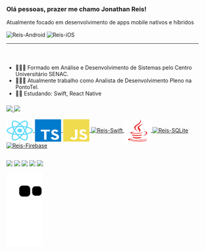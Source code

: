 ### Olá pessoas, prazer me chamo Jonathan Reis!

Atualmente focado em desenvolvimento de apps mobile nativos e híbridos 

<img align="center" alt="Reis-Android" height="30" width="40" src="https://cdn.jsdelivr.net/gh/devicons/devicon/icons/android/android-plain.svg" /> <img align="center" alt="Reis-iOS" height="30" width="40" src="https://cdn.jsdelivr.net/gh/devicons/devicon/icons/apple/apple-original.svg" />

--------------------------------------------------------------------------------------------------------------------

<br>

###

- 👨🏼‍🎓 Formado em Análise e Desenvolvimento de Sistemas pelo Centro Universitário SENAC.
- 👨🏼‍💼 Atualmente trabalho como Analista de Desenvolvimento Pleno na PontoTel.
- 🥷🏼 Estudando: Swift, React Native


### <div align="center">
  <a href="https://github.com/jreiscrf">
  <img height="180em" src="https://github-readme-stats.vercel.app/api/top-langs/?username=jreiscrf&layout=compact&langs_count=10&bg_color=90,000000,7fff00&theme=chartreuse-dark"/>
  <img height="180em" src="https://github-readme-stats.vercel.app/api?username=jreiscrf&show_icons=true&include_all_commits=true&count_private=true&layout=compact&bg_color=90,000000,7fff00&theme=chartreuse-dark&custom_title=Stats%20of%20Jonathan%20Reis"/>
</div>
<div style="display: inline_block"><br>

  <img align="center" alt="Reis-React" height="60" width="70" src="https://raw.githubusercontent.com/devicons/devicon/master/icons/react/react-original.svg" style="max-width: 100%;">
  <img align="center" alt="Reis-Ts" height="60" width="70" src="https://raw.githubusercontent.com/devicons/devicon/master/icons/typescript/typescript-plain.svg" style="max-width: 100%;">
  <img align="center" alt="Reis-Js" height="60" width="70" src="https://raw.githubusercontent.com/devicons/devicon/master/icons/javascript/javascript-plain.svg" style="max-width: 100%;">
  <img align="center" alt="Reis-Swift" height="60" width="70" src="https://cdn.jsdelivr.net/gh/devicons/devicon/icons/swift/swift-original.svg" />
  <img align="center" alt="Reis-Java" height="60" width="70" src="https://raw.githubusercontent.com/devicons/devicon/master/icons/java/java-plain.svg" style="max-width: 100%;">
  <img align="center" alt="Reis-SQLite" height="80" width="90" src="https://cdn.jsdelivr.net/gh/devicons/devicon/icons/sqlite/sqlite-original-wordmark.svg" />
    
  <img align="center" alt="Reis-Firebase" height="60" width="70" src="https://cdn.jsdelivr.net/gh/devicons/devicon/icons/firebase/firebase-plain-wordmark.svg" />
       
  ##
 <div>
    <a href = "https://www.linkedin.com/in/jonathan-torres-reis/"><img src="https://img.shields.io/badge/-Linkedin-1371cf?style=for-the-badge&logo=linkedin&logoColor=white" target="_blank"></a>
    <a href="https://instagram.com/jreiscrf" target="_blank"><img src="https://img.shields.io/badge/-Instagram-%23E4405F?style=for-the-badge&logo=instagram&logoColor=white" target="_blank"></a>
    <a href="https://wa.me/+5511959862664" target="_blank"><img src="https://img.shields.io/badge/-Whatsapp-%3bbf0f?style=for-the-badge&logo=whatsapp&logoColor=white" target="_blank"></a>
    <a href = "https://mailto:jonathan.reis.torres@gmail.com"><img src="https://img.shields.io/badge/-Gmail-%23333?style=for-the-badge&logo=gmail&logoColor=red" target="_blank"></a>
    <a href = "https://discord.gg/by2at9t9"><img src="https://img.shields.io/badge/-Discord-7289DA?style=for-the-badge&logo=discord&logoColor=white" target="_blank"></a>
    
   
   ![Snake animation](https://github.com/jreiscrf/jreiscrf/blob/output/github-contribution-grid-snake.svg)

   </div>
 
